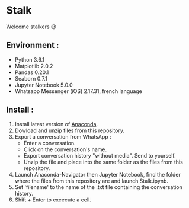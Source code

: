 # Stalk

Welcome stalkers :wink:

## Environment : 
- Python 3.6.1
- Matplotlib 2.0.2
- Pandas 0.20.1
- Seaborn 0.7.1
- Jupyter Notebook 5.0.0
- Whatsapp Messenger (iOS) 2.17.31, french language

## Install :
1. Install latest version of [Anaconda](https://www.continuum.io/downloads).
2. Dowload and unzip files from this repository.
3. Export a conversation from WhatsApp :
    * Enter a conversation.
    * Click on the conversation's name.
    * Export conversation history "without media". Send to yourself.
    * Unzip the file and place into the same folder as the files from this repository.
4. Launch Anaconda-Navigator then Jupyter Notebook, find the folder where the files from this repository are and launch Stalk.ipynb.
5. Set 'filename' to the name of the .txt file containing the conversation history.
6. Shift + Enter to excecute a cell.
